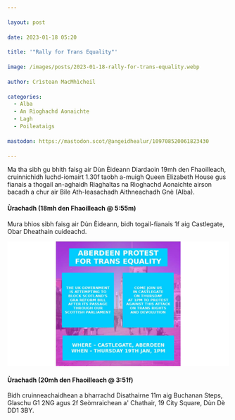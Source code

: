 ```yaml
---

layout: post

date: 2023-01-18 05:20

title: '"Rally for Trans Equality"'

image: /images/posts/2023-01-18-rally-for-trans-equality.webp

author: Crìstean MacMhìcheil

categories:
  - Alba
  - An Rìoghachd Aonaichte
  - Lagh
  - Poileataigs

mastodon: https://mastodon.scot/@angeidhealur/109708520061823430

---
```


Ma tha sibh gu bhith faisg air Dùn Èideann Diardaoin 19mh den Fhaoilleach, cruinnichidh luchd-iomairt 1.30f taobh a-muigh Queen Elizabeth House gus fianais a thogail an-aghaidh Riaghaltas na Rìoghachd Aonaichte airson bacadh a chur air Bile Ath-leasachadh Aithneachadh Gnè (Alba).

#### Ùrachadh (18mh den Fhaoilleach @ 5:55m)

Mura bhios sibh faisg air Dùn Èideann, bidh togail-fianais 1f aig Castlegate, Obar Dheathain cuideachd.

![](/images/posts/2023-01-18-rally-for-trans-equality-02.webp)

#### Ùrachadh (20mh den Fhaoilleach @ 3:51f)

Bidh cruinneachaidhean a bharrachd Disathairne 11m aig Buchanan Steps, Glaschu G1 2NG agus 2f Seòmraichean a' Chathair, 19 City Square, Dùn Dè DD1 3BY.
